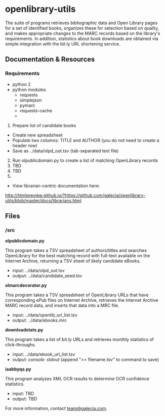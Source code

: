 openlibrary-utils
=================

The suite of programs retrieves bibliographic data and Open Library pages for a set of identified books, organizes these for selection based on quality, and makes appropriate changes to the MARC records based on the library's requirements. In addition, statistics about book downloads are obtained via simple integration with the bit.ly URL shortening service.

## Documentation & Resources

### Requirements

* python 2
* python modules:
  * requests
  * simplejson
  * pymarc
  * requests-cache
  *


1. Prepare list of candidate books
  * Create new spreadsheet
  * Populate two columns: TITLE and AUTHOR (you do not need to create a header row)
  * Save as ../data/olpd_out.tsv (tab-separated text file)
2. Run olpublicdomain.py to create a list of matching OpenLibrary records
3. TBD
4. TBD
5.



* View librarian-centric documentation here:

http://htmlpreview.github.io/?https://github.com/galecia/openlibrary-utils/blob/master/docs/librarians.html


## Files

### /src

**olpublicdomain.py**

This program takes a TSV spreadsheet of authors/titles and searches OpenLibrary for the best matching record with full-text available on the Internet Archive, returning a TSV sheet of likely candidate eBooks.

* input: ../data/olpd_out.tsv
* output: ../data/candidate_seed.tsv


**olmarcdecorator.py**

This program takes a TSV spreadsheet of OpenLibrary URLs that have corresponding ePub files on Internet Archive, retrieves the Internet Archive MARC record data, and inserts that data into a MRC file.

* input: ../data/openlib_url_list.tsv
* output: ../data/ebooks.mrc


**downloadstats.py**

This program takes a list of bit.ly URLs and retrieves monthly statistics of click-throughs.

* input: ../data/ebook_url_list.tsv
* output: *console: stdout*  (append ">> filename.tsv" to command to save)

**iaabbyqa.py**

This program analyzes XML OCR results to determine OCR confidence statistics.

* input: TBD
* output: TBD


For more information, contact team@galecia.com.
